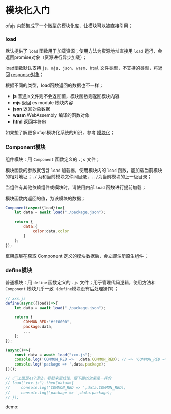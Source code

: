 # 模块化入门

ofajs 内部集成了一个微型的模块化库，让模块可以被直接引用；

### load

默认提供了 `load` 函数用于加载资源；使用方法为资源地址直接用 `load` 运行，会返回promise对象（资源进行异步加载）；

load函数默认支持 `js`、`mjs`、`json`、`wasm`、`html` 文件类型，不支持的类型，将返回 [response对象](https://developer.mozilla.org/zh-CN/docs/Web/API/Response)；

<code-run show-code="top">
    <template>
        <codehead>
            <script src="https://cdn.jsdelivr.net/gh/kirakiray/ofa.js@3.0.13/dist/ofa.js"></script>
        </codehead>
        <div id="target">Loading</div>
        <script>
            // 功能类似import("xxxxx")
            load("https://kirakiray.github.io/o-book/comps/code-view/demo.json").then(manifest=>{
                $("#target").text = manifest;
            });
        </script>
    </template>
</code-run>

根据不同的类型，load函数返回的数据也不一样；

* **js** 普通js文件则不会返回值，模块函数则返回模块内容
* **mjs** 返回 es module 模块内容
* **json** 返回对象数据
* **wasm** WebAssembly 编译的函数对象
* **html** 返回字符串

如果想了解更多ofajs模块化系统的知识，参考 [模块化](../drill/guide.md)；

### Component模块

组件模块：用 `Component` 函数定义的 `.js` 文件；

模块函数的参数就包含 `load` 加载器，使用模块内的 `load` 函数，能加载当前模块的相对地址；`./` 为和当前模块文件同目录，`../`为当前模块的上一级目录；

当组件有其他依赖组件或模块时，请使用内部 `load` 函数进行提前加载；

模块函数内返回的值，为该模块的数据；

```javascript
Component(async({load})=>{
    let data = await load("./package.json");

    return {
        data:{
            color:data.color
        }
    };
});
```

框架底层在获取 Component 定义的模块数据后，会立即注册原生组件；

### define模块

普通模块：用 `define` 函数定义的 `.js` 文件；用于管理代码逻辑，使用方法和 `Component` 模块几乎一致（`define`模块没有后处理操作）；

```javascript
// xxx.js
define(async({load})=>{
    let data = await load("./package.json");

    return {
        COMMON_RED:"#ff0000",
        package:data,
        ...
    };
});
```

```javascript
(async()=>{
    const data = await load("xxx.js");
    console.log('COMMON_RED => ',data.COMMON_RED); // => 'COMMON_RED => #ff0000'
    console.log('package => ',data.package);
})();

// 👆🏻上面是es7语法，看起来更线性，跟下面的效果是一样的
// load("xxx.js").then(data=>{
//     console.log('COMMON_RED => ',data.COMMON_RED);
//     console.log('package => ',data.package);
// });
```

demo:

<code-view src="/demo/chapter3/test-define/package.json" style="height:500px;"></code-view>
